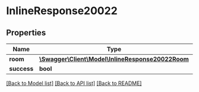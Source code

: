 # InlineResponse20022

## Properties
Name | Type | Description | Notes
------------ | ------------- | ------------- | -------------
**room** | [**\Swagger\Client\Model\InlineResponse20022Room**](InlineResponse20022Room.md) |  | [optional] 
**success** | **bool** |  | [optional] 

[[Back to Model list]](../../README.md#documentation-for-models) [[Back to API list]](../../README.md#documentation-for-api-endpoints) [[Back to README]](../../README.md)

